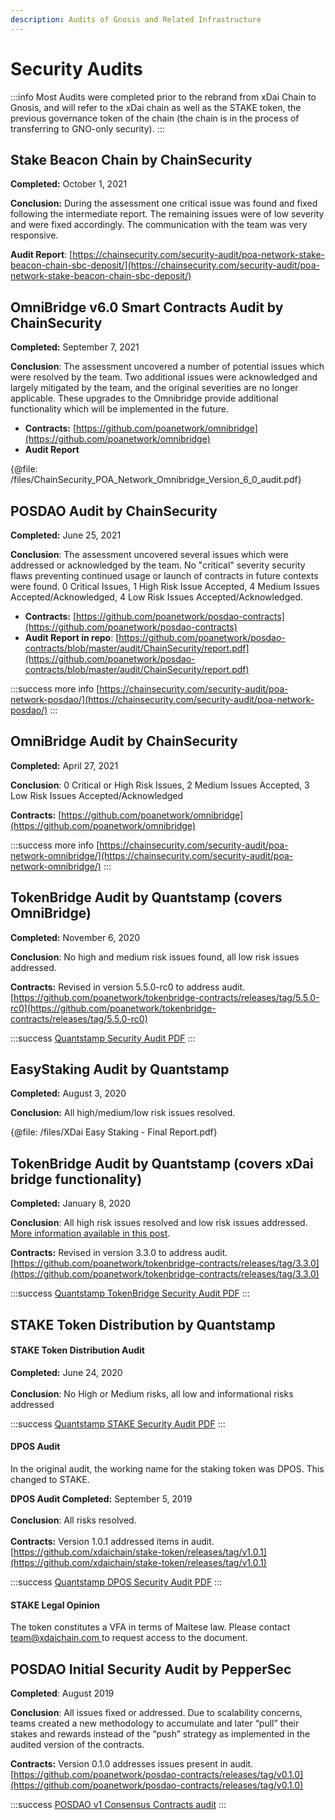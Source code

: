 ```yaml
---
description: Audits of Gnosis and Related Infrastructure
---
```


# Security Audits

:::info
Most Audits were completed prior to the rebrand from xDai Chain to Gnosis, and will refer to the xDai chain as well as the STAKE token, the previous governance token of the chain (the chain is in the process of transferring to GNO-only security).
:::

## Stake Beacon Chain by ChainSecurity <a href="#omnibridge-audit-by-chainsecurity" id="omnibridge-audit-by-chainsecurity"></a>

**Completed:** October 1, 2021

**Conclusion:** During the assessment one critical issue was found and fixed following the intermediate report. The remaining issues were of low severity and were fixed accordingly. The communication with the team was very responsive.

**Audit Report**: [https://chainsecurity.com/security-audit/poa-network-stake-beacon-chain-sbc-deposit/](https://chainsecurity.com/security-audit/poa-network-stake-beacon-chain-sbc-deposit/)

## OmniBridge v6.0 Smart Contracts Audit by ChainSecurity <a href="#omnibridge-audit-by-chainsecurity" id="omnibridge-audit-by-chainsecurity"></a>

**Completed:** September 7, 2021

**Conclusion**: The assessment uncovered a number of potential issues which were resolved by the team. Two additional issues were acknowledged and largely mitigated by the team, and the original severities are no longer applicable. These upgrades to the Omnibridge provide additional functionality which will be implemented in the future.

* **Contracts:** [https://github.com/poanetwork/omnibridge](https://github.com/poanetwork/omnibridge)
* **Audit Report**

{@file: /files/ChainSecurity_POA_Network_Omnibridge_Version_6_0_audit.pdf}

## POSDAO Audit by ChainSecurity <a href="#omnibridge-audit-by-chainsecurity" id="omnibridge-audit-by-chainsecurity"></a>

**Completed:** June 25, 2021

**Conclusion**: The assessment uncovered several issues which were addressed or acknowledged by the team. No "critical" severity security flaws preventing continued usage or launch of contracts in future contexts were found. 0 Critical Issues, 1 High Risk Issue Accepted, 4 Medium Issues Accepted/Acknowledged, 4 Low Risk Issues Accepted/Acknowledged.

* **Contracts:** [https://github.com/poanetwork/posdao-contracts](https://github.com/poanetwork/posdao-contracts)
* **Audit Report in repo**: [https://github.com/poanetwork/posdao-contracts/blob/master/audit/ChainSecurity/report.pdf](https://github.com/poanetwork/posdao-contracts/blob/master/audit/ChainSecurity/report.pdf)

:::success more info
[https://chainsecurity.com/security-audit/poa-network-posdao/](https://chainsecurity.com/security-audit/poa-network-posdao/)
:::

## OmniBridge Audit by ChainSecurity <a href="#omnibridge-audit-by-chainsecurity" id="omnibridge-audit-by-chainsecurity"></a>

**Completed:** April 27, 2021

**Conclusion**: 0 Critical or High Risk Issues, 2 Medium Issues Accepted, 3 Low Risk Issues Accepted/Acknowledged

**Contracts:** [https://github.com/poanetwork/omnibridge](https://github.com/poanetwork/omnibridge)​

:::success more info
[https://chainsecurity.com/security-audit/poa-network-omnibridge/](https://chainsecurity.com/security-audit/poa-network-omnibridge/)
:::

## TokenBridge Audit by Quantstamp (covers OmniBridge)

**Completed:** November 6, 2020

**Conclusion**: No high and medium risk issues found, all low risk issues addressed.

**Contracts:** Revised in version 5.5.0-rc0 to address audit. [https://github.com/poanetwork/tokenbridge-contracts/releases/tag/5.5.0-rc0](https://github.com/poanetwork/tokenbridge-contracts/releases/tag/5.5.0-rc0)

:::success [Quantstamp Security Audit PDF](https://github.com/poanetwork/tokenbridge/blob/master/audit/quantstamp/POA-Network-TokenBridge-contracts-5.4.1-security-assessment-report.pdf)
:::

## EasyStaking Audit by Quantstamp

**Completed:** August 3, 2020

**Conclusion:** All high/medium/low risk issues resolved.

{@file: /files/XDai Easy Staking - Final Report.pdf}

## TokenBridge Audit by Quantstamp (covers xDai bridge functionality)

**Completed:** January 8, 2020

**Conclusion**: All high risk issues resolved and low risk issues addressed. [More information available in this post](https://forum.poa.network/t/quantstamp-security-audit-for-tokenbridge-contracts-completed/3233).

**Contracts:** Revised in version 3.3.0 to address audit. [https://github.com/poanetwork/tokenbridge-contracts/releases/tag/3.3.0](https://github.com/poanetwork/tokenbridge-contracts/releases/tag/3.3.0)

:::success [Quantstamp TokenBridge Security Audit PDF](https://github.com/poanetwork/tokenbridge/blob/73d500210546e2959536dc569f1aec5752077225/audit/quantstamp/POA-Network-Token-bridge-security-assessment-report.pdf)
:::

## STAKE Token Distribution by Quantstamp

#### **STAKE Token Distribution Audit**

**Completed:** June 24, 2020\
\
**Conclusion**: No High or Medium risks, all low and informational risks addressed

:::success [Quantstamp STAKE Security Audit PDF](https://github.com/xdaichain/stake-token/blob/master/audit/Quantstamp/xDAI%20STAKE%20Token%20Distribution%20-%20Additional%20Report.pdf)
:::

#### **DPOS Audit**

In the original audit,  the working name for the staking token was DPOS. This changed to STAKE.

**DPOS Audit Completed:** September 5, 2019\
\
**Conclusion**: All risks resolved. \
\
**Contracts:** Version 1.0.1 addressed items in audit.\
[https://github.com/xdaichain/stake-token/releases/tag/v1.0.1](https://github.com/xdaichain/stake-token/releases/tag/v1.0.1)

:::success [Quantstamp DPOS Security Audit PDF](https://github.com/xdaichain/stake-token/blob/master/audit/Quantstamp/DPOS%20token-Audit%20Final%20Report.pdf)
:::

#### **STAKE Legal Opinion**

The token constitutes a VFA in terms of Maltese law. Please contact [team@xdaichain.com ](mailto:team@xdaichain.com)to request access to the document.

## POSDAO Initial Security Audit by PepperSec

**Completed**: August 2019

**Conclusion**: All issues fixed or addressed. Due to scalability concerns, teams created a new methodology to accumulate and later “pull” their stakes and rewards instead of the “push” strategy as implemented in the audited version of the contracts.

**Contracts:** Version 0.1.0 addresses issues present in audit. [https://github.com/poanetwork/posdao-contracts/releases/tag/v0.1.0](https://github.com/poanetwork/posdao-contracts/releases/tag/v0.1.0)

:::success [POSDAO v1 Consensus Contracts audit](https://forum.poa.network/t/security-audits-of-posdao-consensus-contracts/2921)
:::